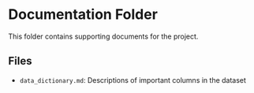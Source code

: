 # Documentation Folder
This folder contains supporting documents for the project.

## Files
- `data_dictionary.md`: Descriptions of important columns in the dataset
